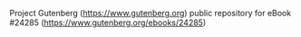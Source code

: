 Project Gutenberg (https://www.gutenberg.org) public repository for eBook #24285 (https://www.gutenberg.org/ebooks/24285)
